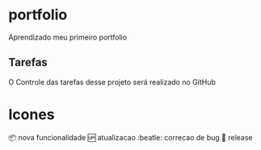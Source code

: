 # portfolio
Aprendizado meu primeiro portfolio

## Tarefas

O Controle das tarefas desse projeto será realizado no GitHub

# Icones

:package: nova funcionalidade 
:up: atualizacao
:beatle: correcao de bug
:checkered_flag: release
